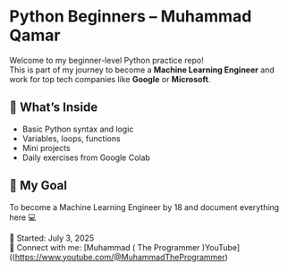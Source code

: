 # Python Beginners – Muhammad Qamar

Welcome to my beginner-level Python practice repo!  
This is part of my journey to become a **Machine Learning Engineer** and work for top tech companies like **Google** or **Microsoft**.

## 🌱 What’s Inside

- Basic Python syntax and logic
- Variables, loops, functions
- Mini projects
- Daily exercises from Google Colab

## 🚀 My Goal
To become a Machine Learning Engineer by 18 and document everything here 💻

📅 Started: July 3, 2025  
🔗 Connect with me: [Muhammad ( The Programmer )YouTube]((https://www.youtube.com/@MuhammadTheProgrammer)
